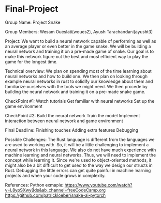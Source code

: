 # Final-Project

Group Name: Project Snake

Group Members: Wesam Oueslati(woues2), Ayush Tarachandani(ayusht3)

Project: 
  We want to build a neural network capable of performing as well as an average player or even better in the game snake. We will be building a neural network and training it on a pre-made game of snake. Our goal is to make this network figure out the best and most efficient way to play the game for the longest time.

Technical overview:
  We plan on spending most of the time learning about neural networks and how to build one. We then plan on looking through example neural networks in rust to solidify our knowledge about them and familiarize ourselves with the tools we might need. We then procede by building the neural network and training it on a pre-made snake game.
  
CheckPoint #1: 
    Watch tutorials
    Get familiar with neural networks
    Set up the game environment
    
CheckPoint #2:
   Build the neural network
   Train the model 
   Implement interaction between neural network and game environment

  Final Deadline: 
    Finishing touches
    Adding extra features
    Debugging


Possible Challenges:
	The Rust language is different from the languages we are used to working with. So, it will be a little challenging to implement a neural network in this language. We also do not have much experience with machine learning and neural networks. Thus, we will need to implement the concept while learning it. 
Since we're used to object-oriented methods, it might also be a bit difficult to get used to the way we design our structs in Rust. Debugging the little errors can get quite painful in machine learning projects and when your code grows in complexity.

  
  
References:
Python exmaple: https://www.youtube.com/watch?v=L8ypSXwyBds&ab_channel=freeCodeCamp.org
                https://github.com/patrickloeber/snake-ai-pytorch


  
